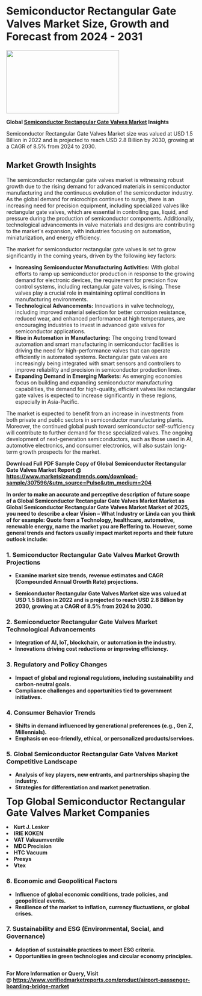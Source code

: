 <H1>Semiconductor Rectangular Gate Valves Market Size, Growth and Forecast from 2024 - 2031</H1><img class="aligncenter size-medium wp-image-584254" src="https://thirdeyenews.in/wp-content/uploads/2024/09/Global-Market-Research-300x168.jpeg" alt="" width="300" height="168" /><p><strong>Global&nbsp;<a href="https://www.marketsizeandtrends.com/download-sample/307596/&amp;utm_source=Pulse&amp;utm_medium=204">Semiconductor Rectangular Gate Valves Market</a> Insights</strong></p><p>Semiconductor Rectangular Gate Valves Market size was valued at USD 1.5 Billion in 2022 and is projected to reach USD 2.8 Billion by 2030, growing at a CAGR of 8.5% from 2024 to 2030.</p><p><h2>Market Growth Insights</h2> <p>The semiconductor rectangular gate valves market is witnessing robust growth due to the rising demand for advanced materials in semiconductor manufacturing and the continuous evolution of the semiconductor industry. As the global demand for microchips continues to surge, there is an increasing need for precision equipment, including specialized valves like rectangular gate valves, which are essential in controlling gas, liquid, and pressure during the production of semiconductor components. Additionally, technological advancements in valve materials and designs are contributing to the market's expansion, with industries focusing on automation, miniaturization, and energy efficiency.</p> <p><strong></strong></p> <p>The market for semiconductor rectangular gate valves is set to grow significantly in the coming years, driven by the following key factors:</p> <ul> <li><strong>Increasing Semiconductor Manufacturing Activities:</strong> With global efforts to ramp up semiconductor production in response to the growing demand for electronic devices, the requirement for precision flow control systems, including rectangular gate valves, is rising. These valves play a crucial role in maintaining optimal conditions in manufacturing environments.</li> <li><strong>Technological Advancements:</strong> Innovations in valve technology, including improved material selection for better corrosion resistance, reduced wear, and enhanced performance at high temperatures, are encouraging industries to invest in advanced gate valves for semiconductor applications.</li> <li><strong>Rise in Automation in Manufacturing:</strong> The ongoing trend toward automation and smart manufacturing in semiconductor facilities is driving the need for high-performance valves that can operate efficiently in automated systems. Rectangular gate valves are increasingly being integrated with smart sensors and controllers to improve reliability and precision in semiconductor production lines.</li> <li><strong>Expanding Demand in Emerging Markets:</strong> As emerging economies focus on building and expanding semiconductor manufacturing capabilities, the demand for high-quality, efficient valves like rectangular gate valves is expected to increase significantly in these regions, especially in Asia-Pacific.</li> </ul> <p>The market is expected to benefit from an increase in investments from both private and public sectors in semiconductor manufacturing plants. Moreover, the continued global push toward semiconductor self-sufficiency will contribute to further demand for these specialized valves. The ongoing development of next-generation semiconductors, such as those used in AI, automotive electronics, and consumer electronics, will also sustain long-term growth prospects for the market.</p> <p><strong></p><p><span class=""><strong>Download Full PDF Sample Copy of Global Semiconductor Rectangular Gate Valves Market Report</strong> @ <a href="https://www.marketsizeandtrends.com/download-sample/307596/&amp;utm_source=Pulse&amp;utm_medium=204" target="_blank">https://www.marketsizeandtrends.com/download-sample/307596/&amp;utm_source=Pulse&amp;utm_medium=204</a></span></p><p>In order to make an accurate and perceptive description of future scope of a Global&nbsp;Semiconductor Rectangular Gate Valves Market Market as Global&nbsp;Semiconductor Rectangular Gate Valves Market Market of 2025, you need to describe a clear Vision &ndash; What Industry or Linda can you think of for example: Quote from a Technology, healthcare, automotive, renewable energy, name the market you are Reffering to. However, some general trends and factors usually impact market reports and their future outlook include:</p><h3>1.&nbsp;<strong>Semiconductor Rectangular Gate Valves Market Growth Projections</strong></h3><ul><li>Examine market size trends, revenue estimates and CAGR (Compounded Annual Growth Rate) projections.</li><li><p>Semiconductor Rectangular Gate Valves Market size was valued at USD 1.5 Billion in 2022 and is projected to reach USD 2.8 Billion by 2030, growing at a CAGR of 8.5% from 2024 to 2030.</p></li></ul><h3>2.&nbsp;<strong>Semiconductor Rectangular Gate Valves Market Technological Advancements</strong></h3><ul><li>Integration of AI, IoT, blockchain, or automation in the industry.</li><li>Innovations driving cost reductions or improving efficiency.</li></ul><h3>3.&nbsp;<strong>Regulatory and Policy Changes</strong></h3><ul><li>Impact of global and regional regulations, including sustainability and carbon-neutral goals.</li><li>Compliance challenges and opportunities tied to government initiatives.</li></ul><h3>4.&nbsp;<strong>Consumer Behavior Trends</strong></h3><ul><li>Shifts in demand influenced by generational preferences (e.g., Gen Z, Millennials).</li><li>Emphasis on eco-friendly, ethical, or personalized products/services.</li></ul><h3>5.&nbsp;<strong>Global Semiconductor Rectangular Gate Valves Market Competitive Landscape</strong></h3><ul><li>Analysis of key players, new entrants, and partnerships shaping the industry.</li><li>Strategies for differentiation and market penetration.</li></ul><p data-pm-slice="1 1 []"><span style="color: inherit; font-family: inherit; font-size: 25px;">Top Global Semiconductor Rectangular Gate Valves Market Companies</span></p><div class="" data-test-id=""><p><li>Kurt J. Lesker</li><li> IRIE KOKEN</li><li> VAT Vakuumventile</li><li> MDC Precision</li><li> HTC Vacuum</li><li> Presys</li><li> Vtex</li></p></div><h3>6.&nbsp;<strong>Economic and Geopolitical Factors</strong></h3><ul><li>Influence of global economic conditions, trade policies, and geopolitical events.</li><li>Resilience of the market to inflation, currency fluctuations, or global crises.</li></ul><h3>7.&nbsp;<strong>Sustainability and ESG (Environmental, Social, and Governance)</strong></h3><ul><li>Adoption of sustainable practices to meet ESG criteria.</li><li>Opportunities in green technologies and circular economy principles.</li></ul><h2><strong style="font-size: 14px;">For More Information or Query, Visit @&nbsp;</strong><a style="background-color: #ffffff; font-size: 14px;" href="https://www.marketsizeandtrends.com/report/semiconductor-rectangular-gate-valves-market/" target="_blank">https://www.verifiedmarketreports.com/product/airport-passenger-boarding-bridge-market</a></h2>
